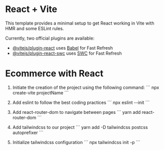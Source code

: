 # React + Vite

This template provides a minimal setup to get React working in Vite with HMR and some ESLint rules.

Currently, two official plugins are available:

- [@vitejs/plugin-react](https://github.com/vitejs/vite-plugin-react/blob/main/packages/plugin-react/README.md) uses [Babel](https://babeljs.io/) for Fast Refresh
- [@vitejs/plugin-react-swc](https://github.com/vitejs/vite-plugin-react-swc) uses [SWC](https://swc.rs/) for Fast Refresh

# Ecommerce with React

1. Initiate the creation of the project using the following command:
   ´´´
   npx create-vite projectName
   ´´´

2. Add eslint to follow the best coding practices
   ´´´
   npx eslint --init
   ´´´

3. Add react-router-dom to navigate between pages
   ´´´
   yarn add react-router-dom
   ´´´

4. Add tailwindcss to our project
   ´´´
   yarn add -D tailwindcss postcss autoprefixer
   ´´´

5. Initialize tailwindcss configuration
   ´´´
   npx tailwindcss init -p
   ´´´
